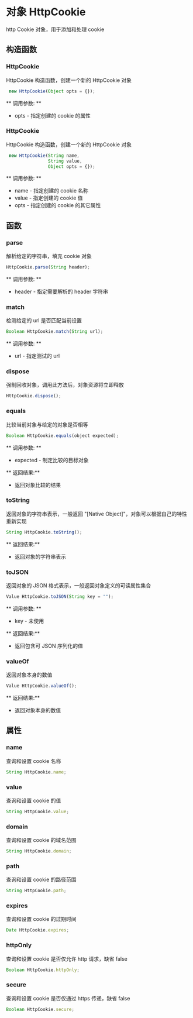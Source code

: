 # 对象 HttpCookie
http Cookie 对象，用于添加和处理 cookie

## 构造函数
        
### HttpCookie
HttpCookie 构造函数，创建一个新的 HttpCookie 对象
```JavaScript
 new HttpCookie(Object opts = {});
```

** 调用参数: **
* opts - 指定创建的 cookie 的属性

### HttpCookie
HttpCookie 构造函数，创建一个新的 HttpCookie 对象
```JavaScript
 new HttpCookie(String name,
                String value,
                Object opts = {});
```

** 调用参数: **
* name - 指定创建的 cookie 名称
* value - 指定创建的 cookie 值
* opts - 指定创建的 cookie 的其它属性

## 函数
        
### parse
解析给定的字符串，填充 cookie 对象
```JavaScript
HttpCookie.parse(String header);
```

** 调用参数: **
* header - 指定需要解析的 header 字符串

### match
检测给定的 url 是否匹配当前设置
```JavaScript
Boolean HttpCookie.match(String url);
```

** 调用参数: **
* url - 指定测试的 url

### dispose
强制回收对象，调用此方法后，对象资源将立即释放
```JavaScript
HttpCookie.dispose();
```

### equals
比较当前对象与给定的对象是否相等
```JavaScript
Boolean HttpCookie.equals(object expected);
```

** 调用参数: **
* expected - 制定比较的目标对象

** 返回结果:**
* 返回对象比较的结果

### toString
返回对象的字符串表示，一般返回 &#34;[Native Object]&#34;，对象可以根据自己的特性重新实现
```JavaScript
String HttpCookie.toString();
```

** 返回结果:**
* 返回对象的字符串表示

### toJSON
返回对象的 JSON 格式表示，一般返回对象定义的可读属性集合
```JavaScript
Value HttpCookie.toJSON(String key = "");
```

** 调用参数: **
* key - 未使用

** 返回结果:**
* 返回包含可 JSON 序列化的值

### valueOf
返回对象本身的数值
```JavaScript
Value HttpCookie.valueOf();
```

** 返回结果:**
* 返回对象本身的数值

## 属性
        
### name
查询和设置 cookie 名称
```JavaScript
String HttpCookie.name;
```

### value
查询和设置 cookie 的值
```JavaScript
String HttpCookie.value;
```

### domain
查询和设置 cookie 的域名范围
```JavaScript
String HttpCookie.domain;
```

### path
查询和设置 cookie 的路径范围
```JavaScript
String HttpCookie.path;
```

### expires
查询和设置 cookie 的过期时间
```JavaScript
Date HttpCookie.expires;
```

### httpOnly
查询和设置 cookie 是否仅允许 http 请求，缺省 false
```JavaScript
Boolean HttpCookie.httpOnly;
```

### secure
查询和设置 cookie 是否仅通过 https 传递，缺省 false
```JavaScript
Boolean HttpCookie.secure;
```

